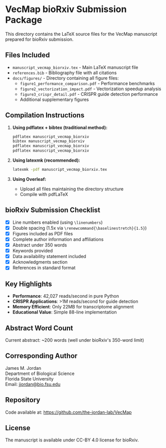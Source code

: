 # VecMap bioRxiv Submission Package

This directory contains the LaTeX source files for the VecMap manuscript prepared for bioRxiv submission.

## Files Included

- `manuscript_vecmap_biorxiv.tex` - Main LaTeX manuscript file
- `references.bib` - Bibliography file with all citations
- `docs/figures/` - Directory containing all figure files:
  - `figure1_performance_comparison.pdf` - Performance benchmarks
  - `figure2_vectorization_impact.pdf` - Vectorization speedup analysis
  - `figure3_crispr_detail.pdf` - CRISPR guide detection performance
  - Additional supplementary figures

## Compilation Instructions

1. **Using pdflatex + bibtex (traditional method):**
   ```bash
   pdflatex manuscript_vecmap_biorxiv
   bibtex manuscript_vecmap_biorxiv
   pdflatex manuscript_vecmap_biorxiv
   pdflatex manuscript_vecmap_biorxiv
   ```

2. **Using latexmk (recommended):**
   ```bash
   latexmk -pdf manuscript_vecmap_biorxiv.tex
   ```

3. **Using Overleaf:**
   - Upload all files maintaining the directory structure
   - Compile with pdfLaTeX

## bioRxiv Submission Checklist

- [x] Line numbers enabled (using `\linenumbers`)
- [x] Double spacing (1.5x via `\renewcommand{\baselinestretch}{1.5}`)
- [x] Figures included as PDF files
- [x] Complete author information and affiliations
- [x] Abstract under 350 words
- [x] Keywords provided
- [x] Data availability statement included
- [x] Acknowledgments section
- [x] References in standard format

## Key Highlights

- **Performance**: 42,027 reads/second in pure Python
- **CRISPR Applications**: >1M reads/second for guide detection
- **Memory Efficient**: Only 22MB for transcriptome alignment
- **Educational Value**: Simple 88-line implementation

## Abstract Word Count

Current abstract: ~200 words (well under bioRxiv's 350-word limit)

## Corresponding Author

James M. Jordan  
Department of Biological Science  
Florida State University  
Email: jjordan@bio.fsu.edu

## Repository

Code available at: https://github.com/the-jordan-lab/VecMap

## License

The manuscript is available under CC-BY 4.0 license for bioRxiv. 